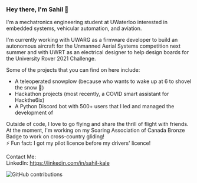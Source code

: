 ### Hey there, I'm Sahil 👋

I'm a mechatronics engineering student at UWaterloo interested in embedded systems, vehicular automation, and aviation. 

I'm currently working with UWARG as a firmware developer to build an autonomous aircraft for the Unmanned Aerial Systems competition next summer and with UWRT as an electrical designer to help design boards for the University Rover 2021 Challenge.

Some of the projects that you can find on here include:
- A teleoperated snowplow (because who wants to wake up at 6 to shovel the snow 🤔)
- Hackathon projects (most recently, a COVID smart assistant for Hackthe6ix)
- A Python Discord bot with 500+ users that I led and managed the development of

Outside of code, I love to go flying and share the thrill of flight with friends. At the moment, I'm working on my Soaring Association of Canada Bronze Badge to work on cross-country gliding!<br/>
⚡ Fun fact: I got my pilot licence before my drivers' licence!

Contact Me:<br/> 
LinkedIn: https://linkedin.com/in/sahil-kale

![GitHub contributions](https://github-readme-stats.vercel.app/api?username=sahil-kale&count_private=true&show_icons=true&hide_title=true&theme=midnight-purple&hide=commits)
